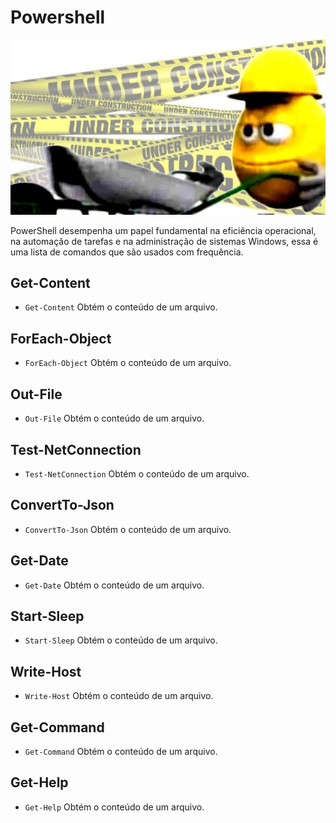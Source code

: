 # Powershell
<a name="under-construction" href="https://github.com/mateusdn"><img src="uc.png" /></a>

PowerShell desempenha um papel fundamental na eficiência operacional, na automação de tarefas e na administração de sistemas Windows, essa é uma lista de comandos que são usados com frequência.

## Get-Content

  * `Get-Content` Obtém o conteúdo de um arquivo.

## ForEach-Object

  * `ForEach-Object` Obtém o conteúdo de um arquivo.

## Out-File

  * `Out-File` Obtém o conteúdo de um arquivo.

## Test-NetConnection

  * `Test-NetConnection` Obtém o conteúdo de um arquivo.

## ConvertTo-Json

  * `ConvertTo-Json` Obtém o conteúdo de um arquivo.

## Get-Date

  * `Get-Date` Obtém o conteúdo de um arquivo.

## Start-Sleep

  * `Start-Sleep` Obtém o conteúdo de um arquivo.

## Write-Host

  * `Write-Host` Obtém o conteúdo de um arquivo.

## Get-Command

  * `Get-Command` Obtém o conteúdo de um arquivo.

## Get-Help

  * `Get-Help` Obtém o conteúdo de um arquivo.

